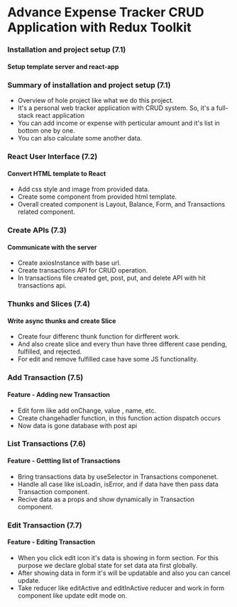 # Advance Expense Tracker CRUD Application with Redux Toolkit

### Installation and project setup (7.1)

#### Setup template server and react-app

### Summary of installation and project setup (7.1)

- Overview of hole project like what we do this project.
- It's a personal web tracker application with CRUD system. So, it's a full-stack react application
- You can add income or expense with perticular amount and it's list in bottom one by one.
- You can also calculate some another data.

### React User Interface (7.2)

#### Convert HTML template to React

- Add css style and image from provided data.
- Create some component from provided html template.
- Overall created component is Layout, Balance, Form, and Transactions related component.

### Create APIs (7.3)

#### Communicate with the server

- Create axiosInstance with base url.
- Create transactions API for CRUD operation.
- In transactions file created get, post, put, and delete API with hit transactions api.

### Thunks and Slices (7.4)

#### Write async thunks and create Slice

- Create four differenc thunk function for dirfferent work.
- And also create slice and every thun have three different case pending, fulfilled, and rejected.
- For edit and remove fulfilled case have some JS functionality.

### Add Transaction (7.5)

#### Feature - Adding new Transaction

- Edit form like add onChange, value , name, etc.
- Create changehadler function, in this function action dispatch occurs
- Now data is gone database with post api

### List Transactions (7.6)

#### Feature - Gettting list of Transactions

- Bring transactions data by useSelector in Transactions componenet.
- Handle all case like isLoadin, isError, and if data have then pass data Transaction component.
- Recive data as a props and show dynamically in Transaction component.

### Edit Transaction (7.7)

#### Feature - Editing Transaction

- When you click edit icon it's data is showing in form section. For this purpose we declare global state for set data ata first globally.
- After showing data in form it's will be updatable and also you can cancel update.
- Take reducer like editActive and editInActive reducer and work in form component like update edit mode on.
